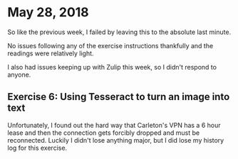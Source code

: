 # May 28, 2018

So like the previous week, I failed by leaving this to the absolute last minute.

No issues following any of the exercise instructions thankfully and the readings were relatively light. 

I also had issues keeping up with Zulip this week, so I didn't respond to anyone. 

## Exercise 6: Using Tesseract to turn an image into text

Unfortunately, I found out the hard way that Carleton's VPN has a 6 hour lease and then the connection gets forcibly dropped and must be reconnected. Luckily I didn't lose anything major, but I did lose my history log for this exercise. 